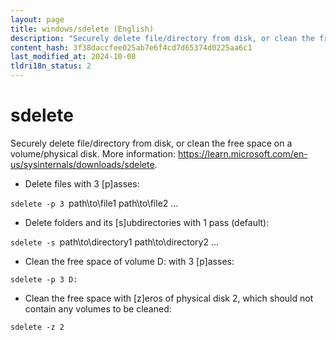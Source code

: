 ```yaml
---
layout: page
title: windows/sdelete (English)
description: "Securely delete file/directory from disk, or clean the free space on a volume/physical disk."
content_hash: 3f38daccfee025ab7e6f4cd7d65374d0225aa6c1
last_modified_at: 2024-10-08
tldri18n_status: 2
---
```

# sdelete

Securely delete file/directory from disk, or clean the free space on a volume/physical disk.
More information: <https://learn.microsoft.com/en-us/sysinternals/downloads/sdelete>.

- Delete files with 3 [p]asses:

`sdelete -p 3 `<span class="tldr-var badge badge-pill bg-dark-lm bg-white-dm text-white-lm text-dark-dm font-weight-bold">path\to\file1 path\to\file2 ...</span>

- Delete folders and its [s]ubdirectories with 1 pass (default):

`sdelete -s `<span class="tldr-var badge badge-pill bg-dark-lm bg-white-dm text-white-lm text-dark-dm font-weight-bold">path\to\directory1 path\to\directory2 ...</span>

- Clean the free space of volume D: with 3 [p]asses:

`sdelete -p 3 D:`

- Clean the free space with [z]eros of physical disk 2, which should not contain any volumes to be cleaned:

`sdelete -z 2`
